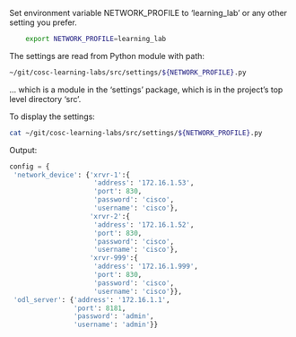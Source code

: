 Set environment variable NETWORK_PROFILE to ‘learning_lab’ or any other setting you prefer.
```bash
	export NETWORK_PROFILE=learning_lab
```
The settings are read from Python module with path:
```bash
~/git/cosc-learning-labs/src/settings/${NETWORK_PROFILE}.py
```
… which is a module in the ‘settings’ package, which is in the project’s top level directory ‘src’.

To display the settings:
```bash
cat ~/git/cosc-learning-labs/src/settings/${NETWORK_PROFILE}.py
```
Output:
```python
config = {
 'network_device': {'xrvr-1':{
                     'address': '172.16.1.53',
                     'port': 830,
                     'password': 'cisco',
                     'username': 'cisco'},
                    'xrvr-2':{
                     'address': '172.16.1.52',
                     'port': 830,
                     'password': 'cisco',
                     'username': 'cisco'},
                    'xrvr-999':{
                     'address': '172.16.1.999',
                     'port': 830,
                     'password': 'cisco',
                     'username': 'cisco'}},
 'odl_server': {'address': '172.16.1.1',
                'port': 8181,
                'password': 'admin',
                'username': 'admin'}}
```
